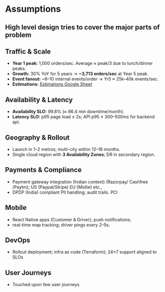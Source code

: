 # Assumptions

## High level design tries to cover the major parts of problem

## Traffic & Scale
- **Year 1 peak:** 1,000 orders/sec. Average ≈ peak/3 due to lunch/dinner peaks.
- **Growth:** 30% YoY for 5 years → **~3,713 orders/sec** at Year 5 peak.
- **Event fanout:** ~6–10 internal events/order → Yr5 ≈ 25k–40k events/sec.
- **Estimations:** [Estimations Google Sheet](https://docs.google.com/spreadsheets/d/1eTeTL9LQVQokM4e1JBeC9hl1yfHHnq68qMI9jJmtFR4/edit?usp=sharing) 

## Availability & Latency
- **Availability SLO:** 99.8% (≈ 86.4 min downtime/month).
- **Latency SLO:** p95 page load ≤ 2s; API p95 ≤ 300–500ms for backend api.

## Geography & Rollout
- Launch in 1–2 metros; multi-city within 12–18 months.
- Single cloud region with **3 Availability Zones**; DR in secondary region.

## Payments & Compliance
- Payment gateway integration (Indian context) (Razorpay/ Cashfree /Paytm); US (Paypal/Stripe) EU (Mollie) etc.,
- DPDP (India) compliant PII handling; audit trails. PCI

## Mobile
- React Native apps (Customer & Driver); push notifications; 
- real-time map tracking; driver pings every 2–5s.

## DevOps
- Rollout deployment; infra as code (Terraform); 24×7 support aligned to SLOs

## User Journeys
- Touched upon few user journeys